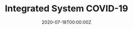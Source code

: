 ---
title: Integrated System COVID-19
summary: Detection of Mask, barcode, temperature, and sanitizer dispenser. 
tags:
- Demo
date: "2020-07-18T00:00:00Z"

# Optional external URL for project (replaces project detail page).
external_link: https://github.com/VineetTambe/Integrated_covid19_system

image:
  caption: Integrated_Covid19_sys
  focal_point: Smart
---